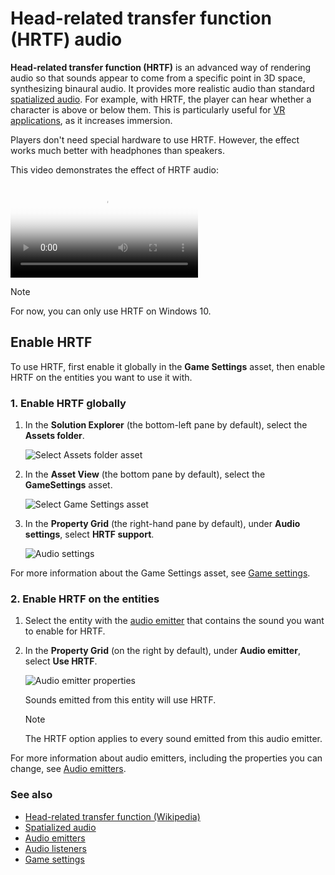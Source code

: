 # Head-related transfer function (HRTF) audio

**Head-related transfer function (HRTF)** is an advanced way of rendering audio so that sounds appear to come from a specific point in 3D space, synthesizing binaural audio. It provides more realistic audio than standard [spatialized audio](spatialized-audio.md). For example, with HRTF, the player can hear whether a character is above or below them. This is particularly useful for [VR applications](../virtual-reality/index.md), as it increases immersion.

Players don't need special hardware to use HRTF. However, the effect works much better with headphones than speakers.

This video demonstrates the effect of HRTF audio:

<p>
<video class="embed-responsive-item" poster="media/hrtf-first-frame.jpg" controls>
   <source src="media/hrtf.mp4" type="video/mp4">
</video>
</p>

> [!Note]
> For now, you can only use HRTF on Windows 10.

## Enable HRTF

To use HRTF, first enable it globally in the **Game Settings** asset, then enable HRTF on the entities you want to use it with.

### 1. Enable HRTF globally

1. In the **Solution Explorer** (the bottom-left pane by default), select the **Assets folder**.

   ![Select Assets folder asset](../game-studio/media/select-asset-folder.png)

2. In the **Asset View** (the bottom pane by default), select the **GameSettings** asset.

   ![Select Game Settings asset](../game-studio/media/select-game-settings-asset.png)

3. In the **Property Grid** (the right-hand pane by default), under **Audio settings**, select **HRTF support**.

   ![Audio settings](../game-studio/media/audio-settings.png)

For more information about the Game Settings asset, see [Game settings](../game-studio/game-settings.md).

### 2. Enable HRTF on the entities

1. Select the entity with the [audio emitter](audio-emitters.md) that contains the sound you want to enable for HRTF.

2. In the **Property Grid** (on the right by default), under **Audio emitter**, select **Use HRTF**.

   ![Audio emitter properties](media/audio-emitter-properties.png)

   Sounds emitted from this entity will use HRTF.

   > [!Note]
   > The HRTF option applies to every sound emitted from this audio emitter.

For more information about audio emitters, including the properties you can change, see [Audio emitters](audio-emitters.md).

### See also

* [Head-related transfer function (Wikipedia)](https://en.wikipedia.org/wiki/Head-related_transfer_function)
* [Spatialized audio](spatialized-audio.md)
* [Audio emitters](audio-emitters.md)
* [Audio listeners](audio-listeners.md)
* [Game settings](../game-studio/game-settings.md)